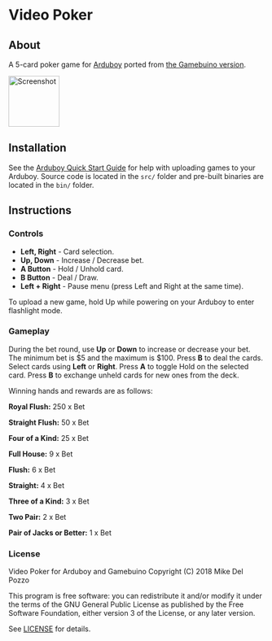 # Video Poker

## About

A 5-card poker game for [Arduboy](https://arduboy.com/) ported from [the Gamebuino version](https://github.com/delpozzo/videopoker-gamebuino).

<img src="src/videopoker.gif?raw=true" alt="Screenshot" width="100" height="100"/>

## Installation

See the [Arduboy Quick Start Guide](https://community.arduboy.com/t/quick-start-guide/2790) for help with uploading games to your Arduboy. Source code is located in the `src/` folder and pre-built binaries are located in the `bin/` folder.

## Instructions

### Controls

- **Left, Right** - Card selection.
- **Up, Down** - Increase / Decrease bet.
- **A Button** - Hold / Unhold card.
- **B Button** - Deal / Draw.
- **Left + Right** - Pause menu (press Left and Right at the same time).

To upload a new game, hold Up while powering on your Arduboy to enter flashlight mode.

### Gameplay

During the bet round, use **Up** or **Down** to increase or decrease your bet. The minimum bet is $5 and the maximum is $100. Press **B** to deal the cards. Select cards using **Left** or **Right**. Press **A** to toggle Hold on the selected card. Press **B** to exchange unheld cards for new ones from the deck. 

Winning hands and rewards are as follows:

**Royal Flush:** 250 x Bet

**Straight Flush:** 50 x Bet

**Four of a Kind:** 25 x Bet

**Full House:** 9 x Bet

**Flush:** 6 x Bet

**Straight:** 4 x Bet

**Three of a Kind:** 3 x Bet

**Two Pair:** 2 x Bet

**Pair of Jacks or Better:** 1 x Bet

### License

Video Poker for Arduboy and Gamebuino Copyright (C) 2018 Mike Del Pozzo

This program is free software: you can redistribute it and/or modify it under the terms of the GNU General Public License as published by the Free Software Foundation, either version 3 of the License, or any later version.

See [LICENSE](LICENSE) for details.
